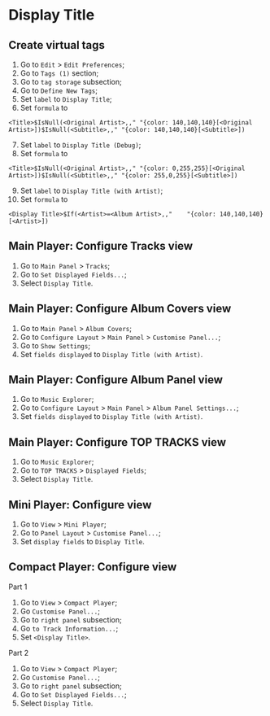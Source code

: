 # Display Title

## Create virtual tags
1. Go to `Edit` > `Edit Preferences`;
2. Go to `Tags (1)` section;
3. Go to `tag storage` subsection;
4. Go to `Define New Tags`;
5. Set `label` to `Display Title`;
6. Set `formula` to

```<Title>$IsNull(<Original Artist>,," "{color: 140,140,140}[<Original Artist>])$IsNull(<Subtitle>,," "{color: 140,140,140}[<Subtitle>])```

7. Set `label` to `Display Title (Debug)`;
8. Set `formula` to

```<Title>$IsNull(<Original Artist>,," "{color: 0,255,255}[<Original Artist>])$IsNull(<Subtitle>,," "{color: 255,0,255}[<Subtitle>])```

9. Set `label` to `Display Title (with Artist)`;
10. Set `formula` to

```<Display Title>$If(<Artist>=<Album Artist>,,"    "{color: 140,140,140}[<Artist>])```

## Main Player: Configure Tracks view
1. Go to `Main Panel` > `Tracks`;
2. Go to `Set Displayed Fields...`;
3. Select `Display Title`.

## Main Player: Configure Album Covers view
1. Go to `Main Panel` > `Album Covers`;
2. Go to `Configure Layout` > `Main Panel` > `Customise Panel...`;
3. Go to `Show Settings`;
4. Set `fields displayed` to `Display Title (with Artist)`.

## Main Player: Configure Album Panel view
1. Go to `Music Explorer`;
2. Go to `Configure Layout` > `Main Panel` > `Album Panel Settings...`;
3. Set `fields displayed` to `Display Title (with Artist)`.

## Main Player: Configure TOP TRACKS view
1. Go to `Music Explorer`;
2. Go to `TOP TRACKS` > `Displayed Fields`;
3. Select `Display Title`.

## Mini Player: Configure view
1. Go to `View` > `Mini Player`;
2. Go to `Panel Layout` > `Customise Panel...`;
3. Set `display fields` to `Display Title`.

## Compact Player: Configure view
Part 1
1. Go to `View` > `Compact Player`;
2. Go `Customise Panel...`;
3. Go to `right panel` subsection;
4. Go `to Track Information...`;
5. Set `<Display Title>`.

Part 2
1. Go to `View` > `Compact Player`;
2. Go `Customise Panel...`;
3. Go to `right panel` subsection;
4. Go to `Set Displayed Fields...`;
5. Select `Display Title`.

